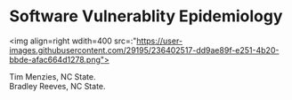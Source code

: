 # Software Vulnerablity Epidemiology

<img align=right wdith=400 src=:"https://user-images.githubusercontent.com/29195/236402517-dd9ae89f-e251-4b20-bbde-afac664d1278.png">

Tim Menzies, NC State.   
Bradley Reeves, NC State.   



